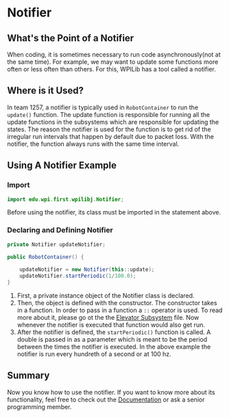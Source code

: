 # Notifier

## What's the Point of a Notifier

When coding, it is sometimes necessary to run code asynchronously(not at the same time). For example, we may want to update some functions more often or less often than others. For this, WPILib has a tool called a notifier. 

## Where is it Used?

In team 1257, a notifier is typically used in `RobotContainer` to run the `update()` function. The update function is responsible for running all the update functions in the subsystems which are responsible for updating the states. The reason the notifier is used for the function is to get rid of the irregular run intervals that happen by default due to packet loss. With the notifier, the function always runs with the same time interval.

## Using A Notifier Example

### Import

```java
import edu.wpi.first.wpilibj.Notifier;
```
Before using the notifier, its class must be imported in the statement above.

### Declaring and Defining Notifier

```java
private Notifier updateNotifier;

public RobotContainer() {
    
    updateNotifier = new Notifier(this::update);
    updateNotifier.startPeriodic(1/100.0);
}
```

1. First, a private instance object of the Notifier class is declared. 
2. Then, the object is defined with the constructor. The constructor takes in a function. In order to pass in a function a `::` operator is used. To read more about it, please go ot the the [Elevator Subsystem](Basics/Elevator.md) file. Now whenever the notifier is executed that function would also get run.
3. After the notifier is defined, the `startPeriodic()` function is called. A double is passed in as a parameter which is meant to be the period between the times the notifier is executed. In the above example the notifier is run every hundreth of a second or at 100 hz.

## Summary

Now you know how to use the notifier. If you want to know more about its functionality, feel free to check out the [Documentation](https://first.wpi.edu/FRC/roborio/beta/docs/java/edu/wpi/first/wpilibj/Notifier.html) or ask a senior programming member.









